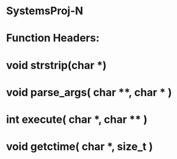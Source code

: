 # SystemsProj-N
#
# Function Headers:
# void strstrip(char *)
# void parse_args( char **, char * )
# int execute( char *, char ** )
# void getctime( char *, size_t )